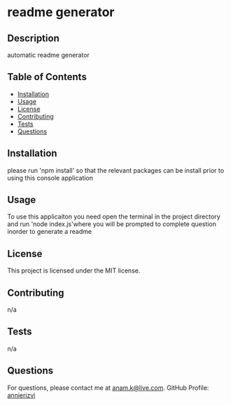 
  # readme generator

  ## Description
  automatic readme generator 
  
  ## Table of Contents
  - [Installation](#installation)
  - [Usage](#usage)
  - [License](#license)
  - [Contributing](#contributing)
  - [Tests](#tests)
  - [Questions](#questions)
  
  ## Installation
  please run 'npm install' so that the relevant packages can be install prior to using this console application
  
  ## Usage
  To use this applicaiton you need open the terminal in the project directory and run 'node index.js'where you will be prompted to complete question inorder to generate a readme
  
  ## License
  This project is licensed under the MIT license.
  
  ## Contributing
  n/a
  
  ## Tests
  n/a
  
  ## Questions
  For questions, please contact me at [anam.k@live.com](mailto:anam.k@live.com).
  GitHub Profile: [annierizvi](https://github.com/annierizvi)
  
